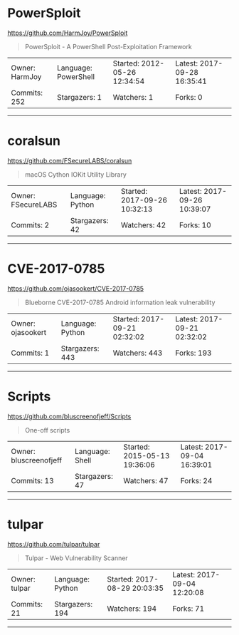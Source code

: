 # PowerSploit

https://github.com/HarmJoy/PowerSploit
<blockquote>
PowerSploit - A PowerShell Post-Exploitation Framework
</blockquote>

<table>
<tr><td>Owner: HarmJoy</td>
    <td>Language: PowerShell</td>
    <td>Started: 2012-05-26 12:34:54</td>
    <td>Latest: 2017-09-28 16:35:41</td></tr>
<tr><td>Commits: 252</td>
    <td>Stargazers: 1</td>
    <td>Watchers: 1</td>
    <td>Forks: 0</td></tr>
</table>

---

# coralsun

https://github.com/FSecureLABS/coralsun
<blockquote>
macOS Cython IOKit Utility Library
</blockquote>

<table>
<tr><td>Owner: FSecureLABS</td>
    <td>Language: Python</td>
    <td>Started: 2017-09-26 10:32:13</td>
    <td>Latest: 2017-09-26 10:39:07</td></tr>
<tr><td>Commits: 2</td>
    <td>Stargazers: 42</td>
    <td>Watchers: 42</td>
    <td>Forks: 10</td></tr>
</table>

---

# CVE-2017-0785

https://github.com/ojasookert/CVE-2017-0785
<blockquote>
Blueborne CVE-2017-0785 Android information leak vulnerability
</blockquote>

<table>
<tr><td>Owner: ojasookert</td>
    <td>Language: Python</td>
    <td>Started: 2017-09-21 02:32:02</td>
    <td>Latest: 2017-09-21 02:32:02</td></tr>
<tr><td>Commits: 1</td>
    <td>Stargazers: 443</td>
    <td>Watchers: 443</td>
    <td>Forks: 193</td></tr>
</table>

---

# Scripts

https://github.com/bluscreenofjeff/Scripts
<blockquote>
One-off scripts
</blockquote>

<table>
<tr><td>Owner: bluscreenofjeff</td>
    <td>Language: Shell</td>
    <td>Started: 2015-05-13 19:36:06</td>
    <td>Latest: 2017-09-04 16:39:01</td></tr>
<tr><td>Commits: 13</td>
    <td>Stargazers: 47</td>
    <td>Watchers: 47</td>
    <td>Forks: 24</td></tr>
</table>

---

# tulpar

https://github.com/tulpar/tulpar
<blockquote>
Tulpar - Web Vulnerability Scanner
</blockquote>

<table>
<tr><td>Owner: tulpar</td>
    <td>Language: Python</td>
    <td>Started: 2017-08-29 20:03:35</td>
    <td>Latest: 2017-09-04 12:20:08</td></tr>
<tr><td>Commits: 21</td>
    <td>Stargazers: 194</td>
    <td>Watchers: 194</td>
    <td>Forks: 71</td></tr>
</table>

---


